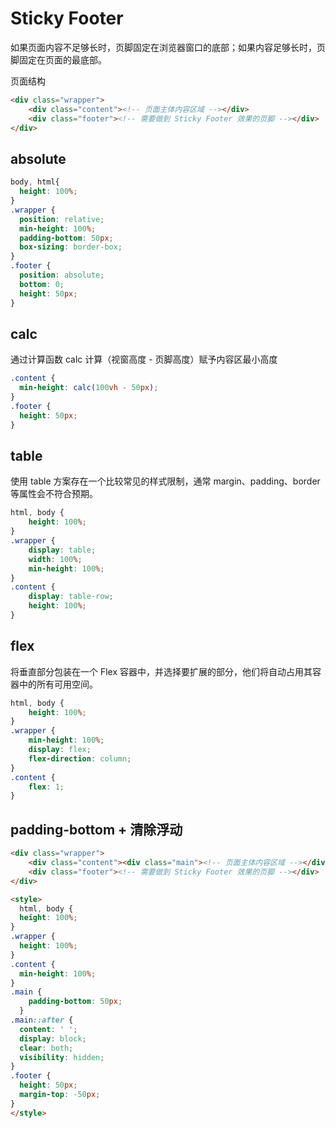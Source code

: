 # Sticky Footer
如果页面内容不足够长时，页脚固定在浏览器窗口的底部；如果内容足够长时，页脚固定在页面的最底部。

页面结构
```html
<div class="wrapper">
    <div class="content"><!-- 页面主体内容区域 --></div>
    <div class="footer"><!-- 需要做到 Sticky Footer 效果的页脚 --></div>
</div>
```
## absolute
```css
body, html{
  height: 100%;
}
.wrapper {
  position: relative;
  min-height: 100%;
  padding-bottom: 50px;
  box-sizing: border-box;
}
.footer {
  position: absolute;
  bottom: 0;
  height: 50px;
}
```

## calc
通过计算函数 calc 计算（视窗高度 - 页脚高度）赋予内容区最小高度
```css
.content {
  min-height: calc(100vh - 50px);
}
.footer {
  height: 50px;
}
```
## table
使用 table 方案存在一个比较常见的样式限制，通常 margin、padding、border 等属性会不符合预期。
```css
html, body {
    height: 100%;
}
.wrapper {
    display: table;
    width: 100%;
    min-height: 100%;
}
.content {
    display: table-row;
    height: 100%;
}
```

## flex
将垂直部分包装在一个 Flex 容器中，并选择要扩展的部分，他们将自动占用其容器中的所有可用空间。
```css
html, body {
    height: 100%;
}
.wrapper {
    min-height: 100%;
    display: flex;
    flex-direction: column;
}
.content {
    flex: 1;
}
```

## padding-bottom + 清除浮动
```html
<div class="wrapper">
    <div class="content"><div class="main"><!-- 页面主体内容区域 --></div></div>
    <div class="footer"><!-- 需要做到 Sticky Footer 效果的页脚 --></div>
</div>

<style>
  html, body {
  height: 100%;
}
.wrapper {
  height: 100%;
}
.content {
  min-height: 100%;
}
.main {
    padding-bottom: 50px;
  }
.main::after {
  content: ' ';
  display: block;
  clear: both;
  visibility: hidden;
}
.footer {
  height: 50px;
  margin-top: -50px;
}
</style>

```